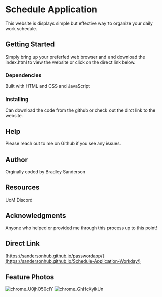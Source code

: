 # Schedule Application
This website is displays simple but effective way to organize your daily work schedule. 

## Getting Started
Simply bring up your preferfed web browser and and download the index.html to view the website or click on the direct link below.

### Dependencies
Built with HTML and CSS and JavaScript

### Installing
Can download the code from the github or check out the dirct link to the website.

## Help
 Please reach out to me on Github if you see any issues.

## Author
Orginally coded by Bradley Sanderson

## Resources
UoM Discord

## Acknowledgments
Anyone who helped or provided me through this process up to this point!

## Direct Link
[https://sandersonhub.github.io/passwordapp/](https://sandersonhub.github.io/Schedule-Application-Workday/)

## Feature Photos
![chrome_U0jhO50clY](https://github.com/SandersonHub/Schedule-Application/assets/128574459/c5cba485-4a14-4db4-bc94-75e51c490b43)
![chrome_GhHcXyikUn](https://github.com/SandersonHub/Schedule-Application/assets/128574459/3a6e28b6-513e-4224-9b84-2a36572fdc32)
